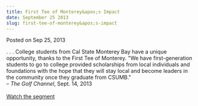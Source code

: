 ```yaml
---
title: First Tee of Monterey&apos;s Impact
date: September 25 2013
slug: first-tee-of-monterey&apos;s-impact
---
```


 



<span class="date">Posted on Sep 25, 2013    </span>
<p>. . . College students from Cal State Monterey Bay have a unique
opportunity, thanks to the First Tee of Monterey. &quot;We have
first-generation students to go to college provided scholarships
from local individuals and foundations with the hope that they will
stay local and become leaders in the community once they graduate
from CSUMB.&quot;<br>
&#x2013; <em>The Golf Channel</em>, Sept. 14, 2013<br>
<br>
<a href="https://www.golfchannel.com/media/golf-central-first-tee-monterey-092413/" rel="nofollow">Watch the segment</a>&#xA0;<br>
&#xA0;</br></br></br></br></p>





 
